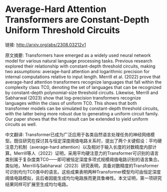 # Average-Hard Attention Transformers are Constant-Depth Uniform Threshold Circuits

链接: http://arxiv.org/abs/2308.03212v1

原文摘要:
Transformers have emerged as a widely used neural network model for various
natural language processing tasks. Previous research explored their
relationship with constant-depth threshold circuits, making two assumptions:
average-hard attention and logarithmic precision for internal computations
relative to input length. Merrill et al. (2022) prove that average-hard
attention transformers recognize languages that fall within the complexity
class TC0, denoting the set of languages that can be recognized by
constant-depth polynomial-size threshold circuits. Likewise, Merrill and
Sabharwal (2023) show that log-precision transformers recognize languages
within the class of uniform TC0. This shows that both transformer models can be
simulated by constant-depth threshold circuits, with the latter being more
robust due to generating a uniform circuit family. Our paper shows that the
first result can be extended to yield uniform circuits as well.

中文翻译:
Transformer已成为广泛应用于各类自然语言处理任务的神经网络模型。既往研究在探讨其与恒定深度阈值电路关系时，提出了两个关键假设：平均硬注意力机制（average-hard attention）以及相对于输入长度的对数精度内部计算。Merrill等人（2022）证明，采用平均硬注意力的Transformer可识别的语言类别属于复杂度类TC0——即可被恒定深度多项式规模阈值电路识别的语言集合。类似地，Merrill与Sabharwal（2023）研究表明，具备对数精度的Transformer可识别均匀TC0类中的语言。这些成果表明两种Transformer模型均可由恒定深度阈值电路模拟，且后者因能生成均匀电路族而更具鲁棒性。本文证明，第一项研究结果同样可扩展至生成均匀电路。
